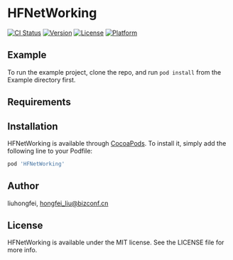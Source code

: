 # HFNetWorking

[![CI Status](https://img.shields.io/travis/liuhongfei/HFNetWorking.svg?style=flat)](https://travis-ci.org/liuhongfei/HFNetWorking)
[![Version](https://img.shields.io/cocoapods/v/HFNetWorking.svg?style=flat)](https://cocoapods.org/pods/HFNetWorking)
[![License](https://img.shields.io/cocoapods/l/HFNetWorking.svg?style=flat)](https://cocoapods.org/pods/HFNetWorking)
[![Platform](https://img.shields.io/cocoapods/p/HFNetWorking.svg?style=flat)](https://cocoapods.org/pods/HFNetWorking)

## Example

To run the example project, clone the repo, and run `pod install` from the Example directory first.

## Requirements

## Installation

HFNetWorking is available through [CocoaPods](https://cocoapods.org). To install
it, simply add the following line to your Podfile:

```ruby
pod 'HFNetWorking'
```

## Author

liuhongfei, hongfei_liu@bizconf.cn

## License

HFNetWorking is available under the MIT license. See the LICENSE file for more info.
